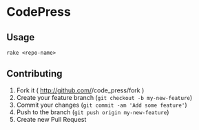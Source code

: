 # CodePress

## Usage

```
rake <repo-name>
```

## Contributing

1. Fork it ( http://github.com/<my-github-username>/code_press/fork )
2. Create your feature branch (`git checkout -b my-new-feature`)
3. Commit your changes (`git commit -am 'Add some feature'`)
4. Push to the branch (`git push origin my-new-feature`)
5. Create new Pull Request
